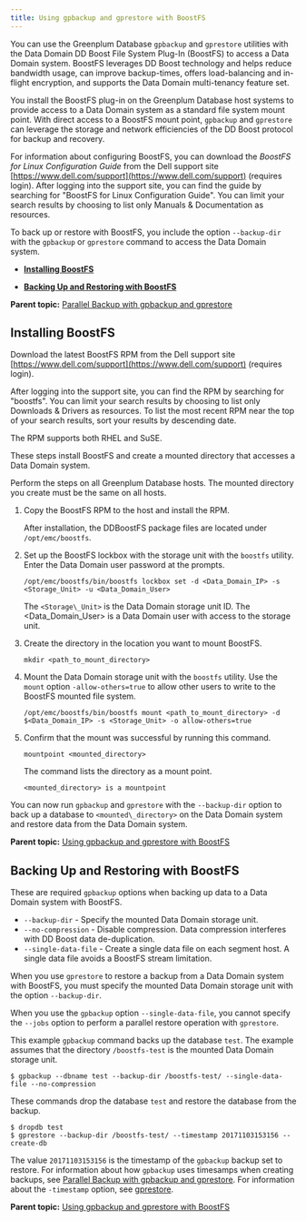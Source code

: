 ```yaml
---
title: Using gpbackup and gprestore with BoostFS 
---
```


You can use the Greenplum Database `gpbackup` and `gprestore` utilities with the Data Domain DD Boost File System Plug-In \(BoostFS\) to access a Data Domain system. BoostFS leverages DD Boost technology and helps reduce bandwidth usage, can improve backup-times, offers load-balancing and in-flight encryption, and supports the Data Domain multi-tenancy feature set.

You install the BoostFS plug-in on the Greenplum Database host systems to provide access to a Data Domain system as a standard file system mount point. With direct access to a BoostFS mount point, `gpbackup` and `gprestore` can leverage the storage and network efficiencies of the DD Boost protocol for backup and recovery.

For information about configuring BoostFS, you can download the *BoostFS for Linux Configuration Guide* from the Dell support site [https://www.dell.com/support](https://www.dell.com/support) \(requires login\). After logging into the support site, you can find the guide by searching for "BoostFS for Linux Configuration Guide". You can limit your search results by choosing to list only Manuals & Documentation as resources.

To back up or restore with BoostFS, you include the option `--backup-dir` with the `gpbackup` or `gprestore` command to access the Data Domain system.

-   **[Installing BoostFS](../managing/backup-boostfs.html)**  

-   **[Backing Up and Restoring with BoostFS](../managing/backup-boostfs.html)**  


**Parent topic:** [Parallel Backup with gpbackup and gprestore](../managing/backup-gpbackup.html)

## <a id="topic_zp4_mvv_bdb"></a>Installing BoostFS 

Download the latest BoostFS RPM from the Dell support site [https://www.dell.com/support](https://www.dell.com/support) \(requires login\).

After logging into the support site, you can find the RPM by searching for "boostfs". You can limit your search results by choosing to list only Downloads & Drivers as resources. To list the most recent RPM near the top of your search results, sort your results by descending date.

The RPM supports both RHEL and SuSE.

These steps install BoostFS and create a mounted directory that accesses a Data Domain system.

Perform the steps on all Greenplum Database hosts. The mounted directory you create must be the same on all hosts.

1.  Copy the BoostFS RPM to the host and install the RPM.

    After installation, the DDBoostFS package files are located under `/opt/emc/boostfs`.

2.  Set up the BoostFS lockbox with the storage unit with the `boostfs` utility. Enter the Data Domain user password at the prompts.

    ```
    /opt/emc/boostfs/bin/boostfs lockbox set -d <Data_Domain_IP> -s <Storage_Unit> -u <Data_Domain_User>
    ```

    The `<Storage\_Unit>` is the Data Domain storage unit ID. The <Data\_Domain\_User\> is a Data Domain user with access to the storage unit.

3.  Create the directory in the location you want to mount BoostFS.

    ```
    mkdir <path_to_mount_directory>
    ```

4.  Mount the Data Domain storage unit with the `boostfs` utility. Use the `mount` option `-allow-others=true` to allow other users to write to the BoostFS mounted file system.

    ```
    /opt/emc/boostfs/bin/boostfs mount <path_to_mount_directory> -d $<Data_Domain_IP> -s <Storage_Unit> -o allow-others=true
    ```

5.  Confirm that the mount was successful by running this command.

    ```
    mountpoint <mounted_directory>
    ```

    The command lists the directory as a mount point.

    ```
    <mounted_directory> is a mountpoint
    ```


You can now run `gpbackup` and `gprestore` with the `--backup-dir` option to back up a database to `<mounted\_directory>` on the Data Domain system and restore data from the Data Domain system.

**Parent topic:** [Using gpbackup and gprestore with BoostFS](../managing/backup-boostfs.html)

## <a id="topic_t4z_tvv_bdb"></a>Backing Up and Restoring with BoostFS 

These are required `gpbackup` options when backing up data to a Data Domain system with BoostFS.

-   `--backup-dir` - Specify the mounted Data Domain storage unit.
-   `--no-compression` - Disable compression. Data compression interferes with DD Boost data de-duplication.
-   `--single-data-file` - Create a single data file on each segment host. A single data file avoids a BoostFS stream limitation.

When you use `gprestore` to restore a backup from a Data Domain system with BoostFS, you must specify the mounted Data Domain storage unit with the option `--backup-dir`.

When you use the `gpbackup` option `--single-data-file`, you cannot specify the `--jobs` option to perform a parallel restore operation with `gprestore`.

This example `gpbackup` command backs up the database `test`. The example assumes that the directory `/boostfs-test` is the mounted Data Domain storage unit.

```
$ gpbackup --dbname test --backup-dir /boostfs-test/ --single-data-file --no-compression
```

These commands drop the database `test` and restore the database from the backup.

```
$ dropdb test
$ gprestore --backup-dir /boostfs-test/ --timestamp 20171103153156 --create-db
```

The value `20171103153156` is the timestamp of the `gpbackup` backup set to restore. For information about how `gpbackup` uses timesamps when creating backups, see [Parallel Backup with gpbackup and gprestore](backup-gpbackup.html). For information about the `-timestamp` option, see [gprestore](../../utility_guide/ref/gprestore.html).

**Parent topic:** [Using gpbackup and gprestore with BoostFS](../managing/backup-boostfs.html)

